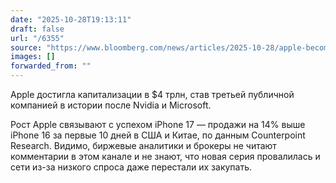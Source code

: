 ```yaml
---
date: "2025-10-28T19:13:11"
draft: false
url: "/6355"
source: "https://www.bloomberg.com/news/articles/2025-10-28/apple-becomes-third-stock-in-history-to-top-4-trillion-in-value"
images: []
forwarded_from: ""
---
```


Apple достигла капитализации в $4 трлн, став третьей публичной компанией в истории после Nvidia и Microsoft.

Рост Apple связывают с успехом iPhone 17 — продажи на 14% выше iPhone 16 за первые 10 дней в США и Китае, по данным Counterpoint Research. Видимо, биржевые аналитики и брокеры не читают комментарии в этом канале и не знают, что новая серия провалилась и сети из-за низкого спроса даже перестали их закупать.